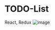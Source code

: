 # TODO-List
React, Redux 
![image](https://github.com/user-attachments/assets/2430cafd-8b96-43eb-a51e-08d24f7b2692)
